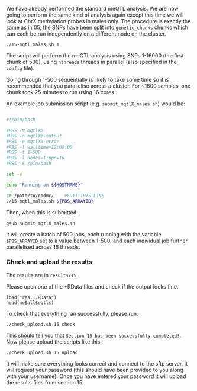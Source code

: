 We have already performed the standard meQTL analysis. We are now going to perform the same kind of analysis again except this time we will look at ChrX methylation probes in males only. The procedure is exactly the same as in 05, the SNPs have been split into `genetic_chunks` chunks which can each be run independently on a different node on the cluster. 

    ./15-mqtl_males.sh 1


The script will perform the meQTL analysis using SNPs 1-16000 (the first chunk of 500), using `nthreads` threads in parallel (also specified in the `config` file). 

Going through 1-500 sequentially is likely to take some time so it is recommended that you parallelise across a cluster. For ~1800 samples, one chunk took 25 minutes to run using 16 cores.

An example job submission script (e.g. `submit_mqtlX_males.sh`) would be:

```bash

#!/bin/bash

#PBS -N mqtlXm
#PBS -o mqtlXm-output
#PBS -e mqtlXm-error
#PBS -l walltime=12:00:00
#PBS -t 1-500
#PBS -l nodes=1:ppn=16
#PBS -S /bin/bash

set -e

echo "Running on ${HOSTNAME}"

cd /path/to/godmc/    #EDIT THIS LINE
./15-mqtl_males.sh ${PBS_ARRAYID}

```

Then, when this is submitted:

    qsub submit_mqtlX_males.sh

it will create a batch of 500 jobs, each running with the variable `$PBS_ARRAYID` set to a value between 1-500, and each individual job further parallelised across 16 threads. 


### Check and upload the results

The results are in `results/15`.

Please open one of the *RData files and check if the output looks fine.

```
load("res.1.RData")
head(me$all$eqtls)
```

To check that everything ran successfully, please run:

```
./check_upload.sh 15 check
```

This should tell you that `Section 15 has been successfully completed!`. Now please upload the scripts like this:

```
./check_upload.sh 15 upload
```

It will make sure everything looks correct and connect to the sftp server. It will request your password (this should have been provided to you along with your username). Once you have entered your password it will upload the results files from section 15.
